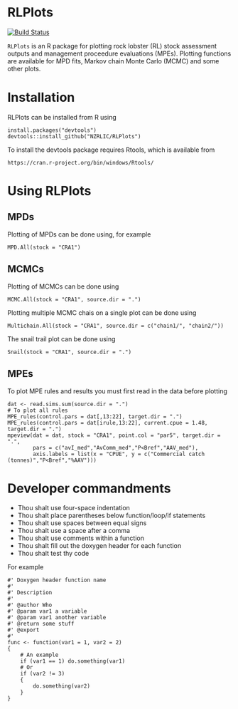 RLPlots
=======

[![Build Status](https://travis-ci.org/NZRLIC/RLPlots)](https://travis-ci.org/NZRLIC/RLPlots)

`RLPlots` is an R package for plotting rock lobster (RL) stock assessment
outputs and management proceedure evaluations (MPEs). Plotting functions are
available for MPD fits, Markov chain Monte Carlo (MCMC) and some other plots.


# Installation

RLPlots can be installed from R using

    install.packages("devtools")
    devtools::install_github("NZRLIC/RLPlots")

To install the devtools package requires Rtools, which is available from

	https://cran.r-project.org/bin/windows/Rtools/
	
# Using RLPlots

## MPDs

Plotting of MPDs can be done using, for example

    MPD.All(stock = "CRA1")


## MCMCs

Plotting of MCMCs can be done using

    MCMC.All(stock = "CRA1", source.dir = ".")

Plotting multiple MCMC chais on a single plot can be done using    

    Multichain.All(stock = "CRA1", source.dir = c("chain1/", "chain2/"))
    
The snail trail plot can be done using

    Snail(stock = "CRA1", source.dir = ".")


## MPEs

To plot MPE rules and results you must first read in the data before plotting

    dat <- read.sims.sum(source.dir = ".")
    # To plot all rules
    MPE_rules(control.pars = dat[,13:22], target.dir = ".")
    MPE_rules(control.pars = dat[irule,13:22], current.cpue = 1.48, target.dir = ".")
    mpeview(dat = dat, stock = "CRA1", point.col = "par5", target.dir = ".",
            pars = c("avI_med","AvComm_med","P<Bref","AAV_med"),
            axis.labels = list(x = "CPUE", y = c("Commercial catch (tonnes)","P<Bref","%AAV")))


# Developer commandments

-  Thou shalt use four-space indentation
-  Thou shalt place parentheses below function/loop/if statements
-  Thou shalt use spaces between equal signs
-  Thou shalt use a space after a comma
-  Thou shalt use comments within a function
-  Thou shalt fill out the doxygen header for each function
-  Thou shalt test thy code

For example

    #' Doxygen header function name
    #'
    #' Description
    #'
    #' @author Who
    #' @param var1 a variable
    #' @param var1 another variable
    #' @return some stuff
    #' @export
    #'
    func <- function(var1 = 1, var2 = 2)
    {
        # An example
        if (var1 == 1) do.something(var1)
        # Or
        if (var2 != 3)
        {
            do.something(var2)
        }
    }
